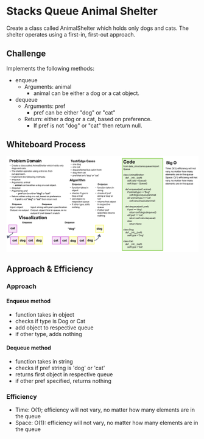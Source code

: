 # Stacks Queue Animal Shelter

Create a class called AnimalShelter which holds only dogs and cats. The shelter operates using a first-in, first-out approach.

## Challenge

Implements the following methods:

- enqueue
  - Arguments: animal
    - animal can be either a dog or a cat object.
- dequeue
  - Arguments: pref
    - pref can be either "dog" or "cat"
  - Return: either a dog or a cat, based on preference.
    - If pref is not "dog" or "cat" then return null.

## Whiteboard Process

![Stack Queue Animal Shelter Whiteboard](./stack_queue_animal_shelter_WB.png)

## Approach & Efficiency

### Approach

#### Enqueue method

- function takes in object
- checks if type is Dog or Cat
- add object to respective queue
- if other type, adds nothing

#### Dequeue method

- function takes in string
- checks if pref string is 'dog' or 'cat'
- returns first object in respective queue
- if other pref specified, returns nothing

### Efficiency

- Time: O(1); efficiency will not vary, no matter how many elements are in the queue
- Space: O(1): efficiency will not vary, no matter how many elements are in the queue
